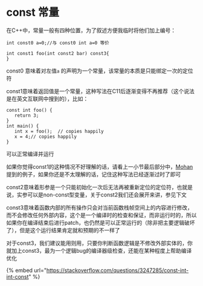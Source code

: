 # const 常量

在C++中，常量一般有四种位置，为了叙述方便我临时将他们加上编号：

```
int const0 a=0;//与 const0 int a=0 等价

int const1 foo(int const2 bar) const3{
}
```

const0 意味着对左值`a` 的声明为一个常量，该常量的本质是只能绑定一次的定位符

const1意味着返回值是一个常量，这种写法在C11后逐渐变得不再推荐（这个说法是在英文互联网中搜到的），比如：

```
const int foo() {
   return 3;
}
int main() {
   int x = foo();  // copies happily
   x = 4;// copies happily
}
```

可以正常编译并运行

如果你觉得const1的这种情况不好理解的话，请看上一小节最后部分中，[Mohan](https://stackoverflow.com/a/38559710/1433373)提到的例子，如果你还是不太理解的话，记住这种写法已经逐渐过时了即可

const2意味着形参是一个只能初始化一次后无法再被重新定位的定位符，也就是说，实参可以是non-const型变量，关于const2我们还会展开来讲，参见下文

const3意味着函数内部的所有操作只会对当前函数栈帧空间上的内容进行修改，而不会修改任何外部内容，这个是一个编译时的检查和保证，而非运行时的，所以如果你在编译结束后进行patch，也仍然是可以正常运行的（除非把主要逻辑破坏了），但是这个运行结果肯定就和预期的不一样了

对于const3，我们建议能用则用，只要你判断函数逻辑是不修改外部实体的，你就加上const3，最为一个逻辑bug的编译器级检查，还能在某种程度上帮助编译优化





{% embed url="https://stackoverflow.com/questions/3247285/const-int-int-const" %}
